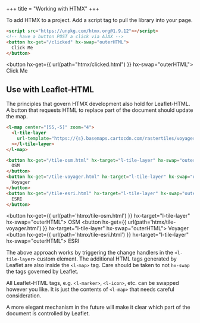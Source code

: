 +++
title = "Working with HTMX"
+++

To add HTMX to a project.
Add a script tag to pull the library into your page.

```html
<script src="https://unpkg.com/htmx.org@1.9.12"></script>
<!-- have a button POST a click via AJAX -->
<button hx-get="/clicked" hx-swap="outerHTML">
  Click Me
</button>
```

<script src="https://unpkg.com/htmx.org@1.9.12"></script>
<button hx-get={{ url(path="htmx/clicked.html") }} hx-swap="outerHTML">
  Click Me
</button>

## Use with Leaflet-HTML

The principles that govern HTMX development also hold for Leaflet-HTML.
A button that requests HTML to replace part of the document should update the map.

```html
<l-map center="[55,-5]" zoom="4">
  <l-tile-layer
    url-template="https://{s}.basemaps.cartocdn.com/rastertiles/voyager/{z}/{x}/{y}{r}.png"
  ></l-tile-layer>
</l-map>

<button hx-get="/tile-osm.html" hx-target="l-tile-layer" hx-swap="outerHTML">
  OSM
</button>
<button hx-get="/tile-voyager.html" hx-target="l-tile-layer" hx-swap="outerHTML">
  Voyager
</button>
<button hx-get="/tile-esri.html" hx-target="l-tile-layer" hx-swap="outerHTML">
  ESRI
</button>
```

<l-map center="[55,-5]" zoom="4">
  <l-tile-layer
    url-template="https://{s}.basemaps.cartocdn.com/rastertiles/voyager/{z}/{x}/{y}{r}.png"
  ></l-tile-layer>
</l-map>

<button hx-get={{ url(path='htmx/tile-osm.html') }} hx-target="l-tile-layer" hx-swap="outerHTML">
  OSM
</button>
<button hx-get={{ url(path='htmx/tile-voyager.html') }} hx-target="l-tile-layer" hx-swap="outerHTML">
  Voyager
</button>
<button hx-get={{ url(path='htmx/tile-esri.html') }} hx-target="l-tile-layer" hx-swap="outerHTML">
  ESRI
</button>

The above approach works by triggering the change handlers in the `<l-tile-layer>` custom element.
The additional HTML tags generated by Leaflet are also inside the `<l-map>` tag.
Care should be taken to not `hx-swap` the tags governed by Leaflet.

All Leaflet-HTML tags, e.g. `<l-marker>`, `<l-icon>`, etc. can be swapped however you like.
It is just the contents of `<l-map>` that needs careful consideration.

A more elegant mechanism in the future will make it clear which part of the document is controlled by Leaflet.
